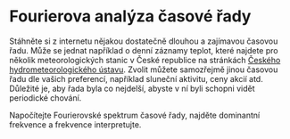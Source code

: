 # Fourierova analýza časové řady

Stáhněte si z internetu nějakou dostatečně dlouhou a zajímavou časovou řadu. Může se jednat například o denní záznamy teplot, které najdete pro několik meteorologických stanic v České republice na stránkách [Českého hydrometeorologického ústavu](https://www.chmi.cz/historicka-data/pocasi/denni-data/data-ze-stanic-site-RBCN). Zvolit můžete samozřejmě jinou časovou řadu dle vašich preferencí, například sluneční aktivitu, ceny akcií atd. Důležité je, aby řada byla co nejdelší, abyste v ní byli schopni vidět periodické chování.

Napočítejte Fourierovské spektrum časové řady, najděte dominantní frekvence a frekvence interpretujte.